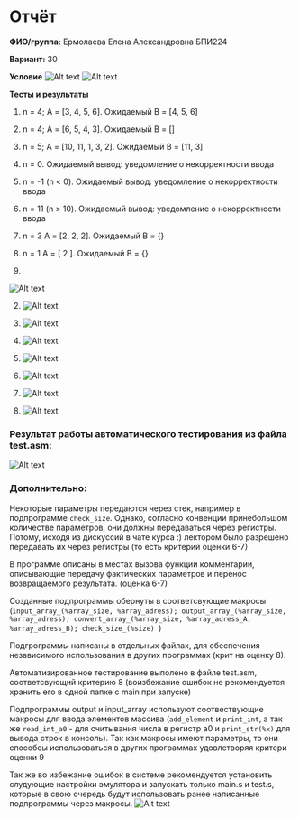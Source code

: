 

# Отчёт

__ФИО/группа:__ Ермолаева Елена Александровна БПИ224

__Вариант:__ 30

__Условие__
![Alt text](images/image-1.png)
![Alt text](images/image.png)


__Тесты и результаты__

1. n = 4; A = [3, 4, 5, 6]. Ожидаемый B = [4, 5, 6]

2. n = 4; A = [6, 5, 4, 3]. Ожидаемый B = []

3. n = 5; A = [10, 11, 1, 3, 2]. Ожидаемый B = [11, 3]

4. n = 0. Ожидаемый вывод: уведомление о некорректности ввода

5. n = -1 (n < 0). Ожидаемый вывод: уведомление о некорректности ввода

6. n = 11 (n > 10). Ожидаемый вывод: уведомление о некорректности ввода

7. n = 3 A = [2, 2, 2]. Ожидаемый B = {}

8. n = 1 A = [ 2 ]. Ожидаемый B = {}

1.  
![Alt text](images/image-2.png)
 
2. ![Alt text](images/image-3.png)

3. ![Alt text](images/image-4.png)

4.  ![Alt text](images/image-5.png)

5. ![Alt text](images/image-10.png)

6.  ![Alt text](images/image-6.png)

7. ![Alt text](images/image-7.png)

8. ![Alt text](images/image-9.png)

### Результат работы автоматического тестирования из файла test.asm:

![Alt text](images/image-11.png)

### Дополнительно:

Некоторые параметры передаются через стек, например в подпрограмме `check_size`. Однако, согласно конвенции принебольшом количестве параметров, они должны передаваться через регистры. Потому, исходя из дискуссий в чате курса :) лектором было разрешено передавать их через 
регистры (то есть критерий оценки 6-7)

В программе описаны в местах вызова функции комментарии, описывающие
передачу фактических параметров и перенос возвращаемого результата. (оценка 6-7)

Созданные подпрограммы обернуты в соответсвующие макросы (`input_array_(%array_size, %array_adress); output_array_(%array_size, %array_adress); convert_array_(%array_size, %array_adress_A, %array_adress_B); check_size_(%size) `)

Подгрограммы написаны в отдельных файлах, для обеспечения независимого использования в других программах (крит на оценку 8).

Автоматизированное тестирование выполено в файле test.asm, соответсвующий критерию 8 (воизбежание ошибок не рекомендуется хранить его в одной папке с main при запуске)

Подпрограммы output и input_array используют соотвествующие макросы для ввода элементов массива (`add_element` и `print_int`, а так же `read_int_a0` - для считывания числа в регистр a0 и `print_str(%x)`  для вывода строк в консоль). Так как макросы имеют параметры, то они способеы использоваться в других программах удовлетворяя критери оценки 9

Так же во избежание ошибок в системе рекомендуется установить слудующие настройки эмулятора и запускать только main.s и test.s, которые в свою очередь будут использовать ранее написанные подпрограммы через макросы.
![Alt text](images/image-8.png)







